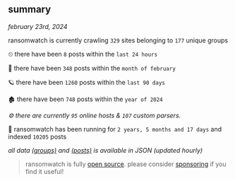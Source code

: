 
## summary
_february 23rd, 2024_

ransomwatch is currently crawling `329` sites belonging to `177` unique groups

⏲ there have been `8` posts within the `last 24 hours`

🦈 there have been `348` posts within the `month of february`

🪐 there have been `1260` posts within the `last 90 days`

🏚 there have been `748` posts within the `year of 2024`

_⚙️ there are currently `95` online hosts & `107` custom parsers._

🦕 ransomwatch has been running for `2 years, 5 months and 17 days` and indexed `10205` posts

_all data  [(groups)](http://ransomwhat.telemetry.ltd/groups) and [(posts)](http://ransomwhat.telemetry.ltd/posts) is available in JSON (updated hourly)_

> ransomwatch is fully [open source](https://github.com/joshhighet/ransomwatch#ransomwatch--). please consider [sponsoring](https://github.com/sponsors/joshhighet) if you find it useful!
